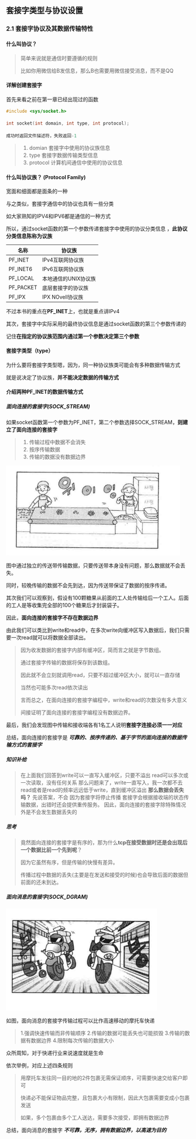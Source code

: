 ## 套接字类型与协议设置

### 2.1 套接字协议及其数据传输特性

#### 什么叫协议？  

> 简单来说就是通信时要遵循的规则  
>
> 比如你用微信给B发信息，那么B也需要用微信接受消息，而不是QQ  

#### 详解创建套接字  

首先来看之前在第一章已经出现过的函数  

```c
#include <sys/socket.h>

int socket(int domain, int type, int protocol);

成功时返回文件描述符，失败返回-1
```

> 1. domian    套接字中使用的协议族信息  
> 2. type      套接字数据传输类型信息  
> 3. protocol  计算机间通信中使用的协议信息  

#### 什么叫协议族？ (Protocol Family)  

宽面和细面都是面条的一种  

与之类似，套接字通信中的协议也具有一些分类  

如大家熟知的IPV4和IPV6都是通信的一种方式  

所以，通过socket函数的第一个参数传递套接字中使用的协议分类信息
，**此协议分类信息陈称为议族**  

| 名称  | 协议族  |
|---|---|
| PF_INET  | IPv4互联网协议族  |
| PF_INET6  | IPv6互联网协议族  |
| PF_LOCAL  | 本地通信的UNIX协议族  |
| PF_PACKET  | 底层套接字的协议族  |
| PF_IPX  | IPX NOvell协议族  |

不过本书的重点在**PF_INET**上，也就是重点讲IPv4  

其次，套接字中实际采用的最终协议信息是通过socket函数的第三个参数传递的

记住**在指定的协议族范围内通过第一个参数决定第三个参数**

#### 套接字类型（type）

为什么要将套接字类型嗯，因为，同一种协议族类可能会有多种数据传输方式  

就是说决定了协议族，**并不能决定数据的传输方式**  

#### 介绍两种PF_INET的数据传输方式  

##### 面向连接的套接字(SOCK_STREAM)

如果socket函数第一个参数为PF_INET，第二个参数选择SOCK_STREAM，**则建立了面向连接的套接字**  

> 1. 传输过程中数据不会消失
> 2. 按序传输数据
> 3. 传输的数据没有数据边界

![2.1](2.1.png )

图中通过独立的传送带传输数据，只要传送带本身没有问题，那么数据就不会丢失。  

同时，较晚传输的数据不会先到达，因为传送带保证了数据的按序传递。  

其次我们可以观察到，假设有100颗糖果从前面的工人处传输给后一个工人。后面的工人是等收集完全部的100个糖果后才封装袋子。

因此，**面向连接的套接字不存在数据边界**  

由此我们可以类比到write和read中，在多次write向缓冲区写入数据后，我们只需要一次read就可以将数据全部读出。

> 因为收发数据的套接字内部有缓冲区，简而言之就是字节数组。
>  
> 通过套接字传输的数据将保存到该数组。
>  
> 因此就不会立刻就调用read，只要不超过缓冲区大小，就可以一直存储
>  
> 当然也可能多次read依次读出
>  
> 言而总之，在面向连接的套接字编程中，write和read的次数没有多大意义
>  
> 间接证明了面向连接的套接字编程没有数据边界。

最后，我们会发现图中传输和接收端各有1名工人说明**套接字连接必须一一对应**  

总结，面向连接的套接字是 ***可靠的、按序传递的、基于字节的面向连接的数据传输方式的套接字***

##### 知识补给

> 在上面我们回答到write可以一直写入缓冲区，只要不溢出
> read可以多次或一次读取，没有任何关系
> 那么问题来了，write一直写入，我一次都不去read或者是read的频率远远低于write，直到缓冲区溢出
> **那么数据会丢失吗？**
> 先说答案，不会
> 因为套接字将停止传播
> 套接字会根据接收端的状态传输数据，出错时还会提供重传服务。
> 因此，面向连接的套接字除特殊情况外是不会发生数据丢失的

##### 思考

> 竟然面向连接的套接字是有序的，那为什么**tcp在接受数据时还是会出现后一个数据比前一个先到呢**？
>  
> 因为它虽然有序，但是传输的快慢有差异。  
>  
> 传播过程中数据的丢失(主要是在发送和接受的时候)也会导致后面的数据但前面的还未到达。

##### 面向消息的套接字(SOCK_DGRAM)

![2.2](2.2.png)  

如图，面向消息的套接字传输过程可以比作高速移动的摩托车快递

> 1.强调快速传输而非传输顺序
> 2.传输的数据可能丢失也可能损毁
> 3.传输的数据有数据边界
> 4.限制每次传输的数据大小

众所周知，对于快递行业来说速度就是生命  

依次举例，对应上述四条规则

> 用摩托车发往同一目的地的2件包裹无需保证顺序，可需要快速交给客户即可
>  
> 快递必不能保证物品完整，且包裹大小有限制，因此大包裹需要变成小包裹发送
>  
> 如果，多个包裹由多个工人送达，需要多次接受，即拥有数据边界  

总结，面向消息的套接字 ***不可靠，无序，拥有数据边界，以高速为目的***  
